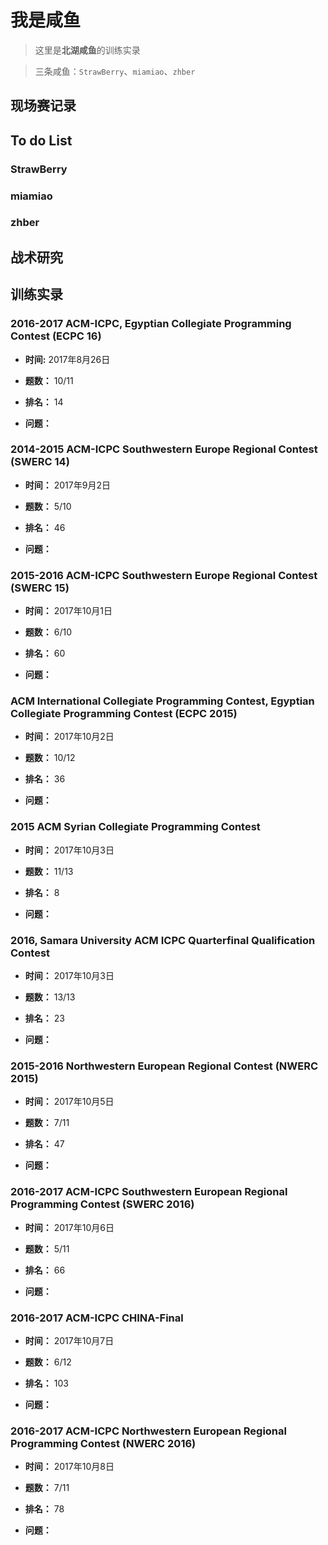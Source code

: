 # 我是咸鱼

> 这里是**北湖咸鱼**的训练实录

> 三条咸鱼：`StrawBerry`、`miamiao`、`zhber`

## 现场赛记录

## To do List

### StrawBerry

### miamiao

### zhber

## 战术研究

## 训练实录

### 2016-2017 ACM-ICPC, Egyptian Collegiate Programming Contest (ECPC 16)


+ **时间:** 2017年8月26日

+ **题数：** 10/11

+ **排名：** 14

+ **问题：**

### 2014-2015 ACM-ICPC Southwestern Europe Regional Contest (SWERC 14)

+ **时间：** 2017年9月2日

+ **题数：** 5/10

+ **排名：** 46

+ **问题：**

### 2015-2016 ACM-ICPC Southwestern Europe Regional Contest (SWERC 15)

+ **时间：** 2017年10月1日

+ **题数：** 6/10

+ **排名：** 60

+ **问题：**

### ACM International Collegiate Programming Contest, Egyptian Collegiate Programming Contest (ECPC 2015)

+ **时间：** 2017年10月2日

+ **题数：** 10/12

+ **排名：** 36

+ **问题：**

### 2015 ACM Syrian Collegiate Programming Contest

+ **时间：** 2017年10月3日

+ **题数：** 11/13

+ **排名：** 8

+ **问题：**

### 2016, Samara University ACM ICPC Quarterfinal Qualification Contest

+ **时间：** 2017年10月3日

+ **题数：** 13/13

+ **排名：** 23

+ **问题：**

### 2015-2016 Northwestern European Regional Contest (NWERC 2015)

+ **时间：** 2017年10月5日

+ **题数：** 7/11

+ **排名：** 47

+ **问题：**

### 2016-2017 ACM-ICPC Southwestern European Regional Programming Contest (SWERC 2016)

+ **时间：** 2017年10月6日

+ **题数：** 5/11

+ **排名：** 66

+ **问题：**

### 2016-2017 ACM-ICPC CHINA-Final

+ **时间：** 2017年10月7日

+ **题数：** 6/12

+ **排名：** 103

+ **问题：**

### 2016-2017 ACM-ICPC Northwestern European Regional Programming Contest (NWERC 2016)

+ **时间：** 2017年10月8日

+ **题数：** 7/11

+ **排名：** 78

+ **问题：**
